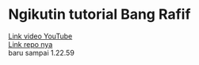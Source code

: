 # Ngikutin tutorial Bang Rafif

[Link video YouTube](https://www.youtube.com/playlist?list=PLzt0WdHR1Z3mIO8sTcb_obvC5JmL_b-Fg)    
[Link repo nya](https://github.com/dirumahrafif/website-company-profile/tree/part2)     
baru sampai 1.22.59  
